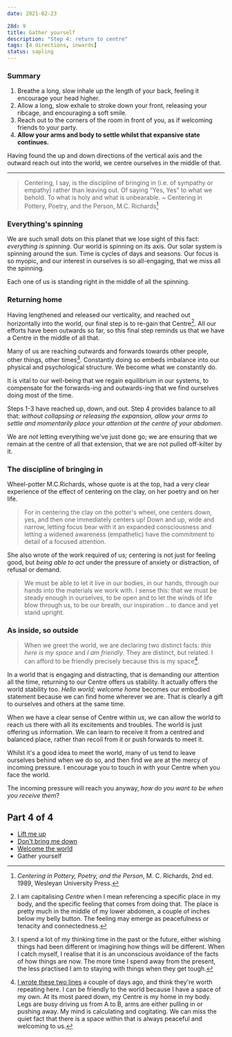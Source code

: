 ```yaml
---
date: 2021-02-23

28d: 9
title: Gather yourself
description: "Step 4: return to centre"
tags: [4 directions, inwards]
status: sapling
---
```


### Summary

1. Breathe a long, slow inhale up the length of your back, feeling it encourage your head higher.
2. Allow a long, slow exhale to stroke down your front, releasing your ribcage, and encouraging a soft smile.
3. Reach out to the corners of the room in front of you, as if welcoming friends to your party.
4. **Allow your arms and body to settle whilst that expansive state continues.**

Having found the up and down directions of the vertical axis and the outward reach out into the world, we centre ourselves in the middle of that.

---

> Centering, I say, is the discipline of bringing in (i.e. of sympathy or empathy) rather than leaving out. Of saying “Yes, Yes” to what we behold. To what is holy and what is unbearable.
> ~ Centering in Pottery, Poetry, and the Person, M.C. Richards[^fn-mcr]

[^fn-mcr]: _Centering in Pottery, Poetry, and the Person_, M. C. Richards, 2nd ed. 1989, Wesleyan University Press.

### Everything's spinning

We are such small dots on this planet that we lose sight of this fact: _everything is spinning_. Our world is spinning on its axis. Our solar system is spinning around the sun. Time is cycles of days and seasons. Our focus is so myopic, and our interest in ourselves is so all-engaging, that we miss all the spinning.

Each one of us is standing right in the middle of all the spinning.

### Returning home

Having lengthened and released our verticality, and reached out horizontally into the world, our final step is to re-gain that Centre[^fn-centre]. All our efforts have been outwards so far, so this final step reminds us that we have a Centre in the middle of all that.

[^fn-centre]: I am capitalising _Centre_ when I mean referencing a specific place in my body, and the specific feeling that comes from doing that. The place is pretty much in the middle of my lower abdomen, a couple of inches below my belly button. The feeling may emerge as peacefulness or tenacity and connectedness.

Many of us are reaching outwards and forwards towards other people, other things, other times[^fn-times]. Constantly doing so embeds imbalance into our physical and psychological structure. We become what we constantly do.

[^fn-times]: I spend a lot of my thinking time in the past or the future, either wishing things had been different or imagining how things will be different. When I catch myself, I realise that it is an unconscious avoidance of the facts of how things are now. The more time I spend away from the present, the less practised I am to staying with things when they get tough.

It is vital to our well-being that we regain equilibrium in our systems, to compensate for the forwards-ing and outwards-ing that we find ourselves doing most of the time.

Steps 1-3 have reached up, down, and out. Step 4 provides balance to all that: _without collapsing or releasing the expansion, allow your arms to settle and momentarily place your attention at the centre of your abdomen_.

We are _not_ letting everything we've just done go; we are ensuring that we remain at the centre of all that extension, that we are not pulled off-kilter by it.

### The discipline of bringing in

Wheel-potter M.C.Richards, whose quote is at the top, had a very clear experience of the effect of centering on the clay, on her poetry and on her life.

> For in centering the clay on the potter's wheel, one centers down, yes, and then one immediately centers up! Down and up, wide and narrow, letting focus bear with it an expanded consciousness and letting a widened awareness (empathetic) have the commitment to detail of a focused attention.

She also wrote of the work required of us; centering is not just for feeling good, but _being able to act_ under the pressure of anxiety or distraction, of refusal or demand.

> We must be able to let it live in our bodies, in our hands, through our hands into the materials we work with. I sense this: that we must be steady enough in ourselves, to be open and to let the winds of life blow through us, to be our breath, our inspiration .. to dance and yet stand upright.

### As inside, so outside

> When we greet the world, we are declaring two distinct facts: _this here is my space_ and _I am friendly_. They are distinct, but related. I can afford to be friendly precisely because this is my space[^fn-self].

[^fn-self]: [I wrote these two lines](/welcome-the-world/) a couple of days ago, and think they're worth repeating here. I can be friendly to the world because I have a space of my own. At its most pared down, my Centre is my home in my body. Legs are busy driving us from A to B, arms are either pulling in or pushing away. My mind is calculating and cogitating. We can miss the quiet fact that there is a space within that is always peaceful and welcoming to us.

In a world that is engaging and distracting, that is demanding our attention all the time, returning to our Centre offers us stability. It actually offers the world stability too. _Hello world; welcome home_ becomes our embodied statement because we can find home wherever we are. That is clearly a gift to ourselves and others at the same time.

When we have a clear sense of Centre within us, we can allow the world to reach us there with all its excitements and troubles. The world is just offering us information. We can learn to receive it from a centred and balanced place, rather than recoil from it or push forwards to meet it.

Whilst it's a good idea to meet the world, many of us tend to leave ourselves behind when we do so, and then find we are at the mercy of incoming pressure. I encourage you to touch in with your Centre when you face the world.

The incoming pressure will reach you anyway, _how do you want to be when you receive them_?

## Part 4 of 4

- [Lift me up](/lift-me-up)
- [Don't bring me down](/dont-bring-me-down)
- [Welcome the world](/welcome-the-world)
- Gather yourself

